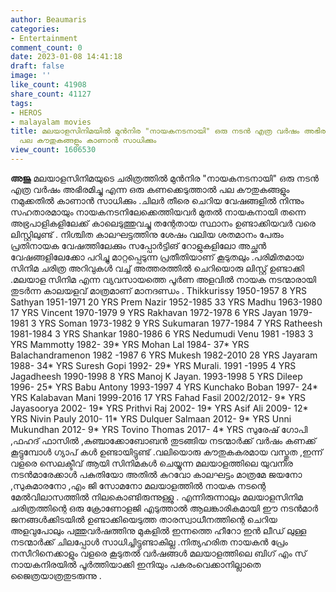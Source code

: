 ```yaml
---
author: Beaumaris
categories:
- Entertainment
comment_count: 0
date: 2023-01-08 14:41:18
draft: false
image: ''
like_count: 41908
share_count: 41127
tags:
- HEROS
- malayalam movies
title: മലയാളസിനിമയിൽ മുൻനിര "നായകനടനായി" ഒരു നടൻ എത്ര വർഷം അഭിരമിച്ചു എന്ന ഒരു കണക്കെടുത്താൽ
  പല കൗതുകങ്ങളും കാണാൻ സാധിക്കും
view_count: 1606530
---
```


**അജു** മലയാളസിനിമയുടെ ചരിത്രത്തിൽ മുൻനിര "നായകനടനായി" ഒരു നടൻ എത്ര വർഷം അഭിരമിച്ചു എന്ന ഒരു കണക്കെടുത്താൽ പല കൗതുകങ്ങളും നമുക്കതിൽ കാണാൻ സാധിക്കും .ചിലർ തീരെ ചെറിയ വേഷങ്ങളിൽ നിന്നും സഹതാരമായും നായകനടനിലേക്കെത്തിയവർ മുതൽ നായകനായി തന്നെ അഭ്രപാളികളിലേക്ക് കാലെടുത്തുവച്ചു തന്റേതായ സ്ഥാനം ഉണ്ടാക്കിയവർ വരെ ലിസ്റ്റിലുണ്ട് . നിശ്ചിത കാലഘട്ടത്തിനു ശേഷം വലിയ ശതമാനം പേരും പ്രതിനായക വേഷത്തിലേക്കും സപ്പോർട്ടിങ് റോളുകളിലോ അച്ഛൻ വേഷങ്ങളിലേക്കോ പറിച്ചു മാറ്റപ്പെടുന്ന പ്രതീതിയാണ് കൂടുതലും .പരിമിതമായ സിനിമ ചരിത്ര അറിവുകൾ വച്ച് അത്തരത്തിൽ ചെറിയൊരു ലിസ്റ്റ് ഉണ്ടാക്കി .മലയാള സിനിമ എന്ന വ്യവസായത്തെ പൂർണ അളവിൽ നായക നടന്മാരായി തുടർന്ന കാലയളവ് മാത്രമാണ് മാനദണ്ഡം . Thikkurissy 1950-1957 8 YRS Sathyan 1951-1971 20 YRS Prem Nazir 1952-1985 33 YRS Madhu 1963-1980 17 YRS Vincent 1970-1979 9 YRS Rakhavan 1972-1978 6 YRS Jayan 1979-1981 3 YRS Soman 1973-1982 9 YRS Sukumaran 1977-1984 7 YRS Ratheesh 1981-1984 3 YRS Shankar 1980-1986 6 YRS Nedumudi Venu 1981 -1983 3 YRS Mammotty 1982- 39* YRS Mohan Lal 1984- 37* YRS Balachandramenon 1982 -1987 6 YRS Mukesh 1982-2010 28 YRS Jayaram 1988- 34* YRS Suresh Gopi 1992- 29* YRS Murali. 1991 -1995 4 YRS Jagadheesh 1990-1998 8 YRS Manoj K Jayan. 1993-1998 5 YRS Dileep 1996- 25* YRS Babu Antony 1993-1997 4 YRS Kunchako Boban 1997- 24* YRS Kalabavan Mani 1999-2016 17 YRS Fahad Fasil 2002/2012- 9* YRS Jayasoorya 2002- 19* YRS Prithvi Raj 2002- 19* YRS Asif Ali 2009- 12* YRS Nivin Pauly 2010- 11* YRS Dulquer Salmaan 2012- 9* YRS Unni Mukundhan 2012- 9* YRS Tovino Thomas 2017- 4* YRS സുരേഷ് ഗോപി ,ഫഹദ് ഫാസിൽ ,കുഞ്ചാക്കോബോബൻ തുടങ്ങിയ നടന്മാർക്ക് വർഷം കണക്ക് കൂട്ടുമ്പോൾ ഗ്യാപ് കൾ ഉണ്ടായിട്ടുണ്ട് .വലിയൊരു കൗതുകകരമായ വസ്തുത ,ഇന്ന് വളരെ സെലക്ടീവ് ആയി സിനിമകൾ ചെയ്യുന്ന മലയാളത്തിലെ യുവനിര നടൻമാരേക്കാൾ പകുതിയോ അതിൽ കുറവോ കാലഘട്ടം മാത്രമേ ജയനോ ,സുകുമാരനോ ,എം ജി സോമനോ മലയാളത്തിൽ നായക നടന്റെ മേൽവിലാസത്തിൽ നിലകൊണ്ടിരുന്നുള്ളു . എന്നിരുന്നാലും മലയാളസിനിമ ചരിത്രത്തിന്റെ ഒരു ക്രോണോളജി എടുത്താൽ ആലങ്കാരികമായി ഈ നടൻമാർ ജനങ്ങൾക്കിടയിൽ ഉണ്ടാക്കിയെടുത്ത താരസ്വാധീനത്തിന്റെ ചെറിയ അളവുപോലും പത്തുവർഷത്തിനു മുകളിൽ ഇന്നത്തെ ഹീറോ ഇൻ ലീഡ് ലുള്ള നടന്മാർക്ക് ചിലപ്പോൾ സാധിച്ചിട്ടുണ്ടാകില്ല .നിത്യഹരിത നായകൻ പ്രേം നസീറിനെക്കാളും വളരെ കൂടുതൽ വർഷങ്ങൾ മലയാളത്തിലെ ബിഗ് എം സ് നായകനിരയിൽ പൂർത്തിയാക്കി ഇനിയും പകരംവെക്കാനില്ലാതെ ജൈത്രയാത്രതുടരുന്നു .